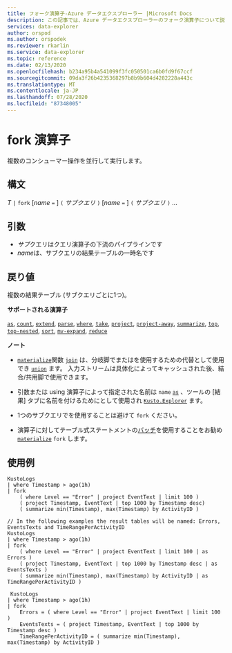 ```yaml
---
title: フォーク演算子-Azure データエクスプローラー |Microsoft Docs
description: この記事では、Azure データエクスプローラーのフォーク演算子について説明します。
services: data-explorer
author: orspod
ms.author: orspodek
ms.reviewer: rkarlin
ms.service: data-explorer
ms.topic: reference
ms.date: 02/13/2020
ms.openlocfilehash: b234a95b4a541099f3fc050501ca6b0fd9f67ccf
ms.sourcegitcommit: 09da3f26b4235368297b8b9b604d4282228a443c
ms.translationtype: MT
ms.contentlocale: ja-JP
ms.lasthandoff: 07/28/2020
ms.locfileid: "87348005"
---
```

# <a name="fork-operator"></a>fork 演算子

複数のコンシューマー操作を並行して実行します。

## <a name="syntax"></a>構文

*T* `|` `fork` [*name* `=` ] `(` *サブクエリ* `)` [*name* `=` ] `(` *サブクエリ* `)` ...

## <a name="arguments"></a>引数

* *サブ*クエリはクエリ演算子の下流のパイプラインです
* *name*は、サブクエリの結果テーブルの一時名です

## <a name="returns"></a>戻り値

複数の結果テーブル (サブクエリごとに1つ)。

**サポートされる演算子**

[`as`](asoperator.md), [`count`](countoperator.md), [`extend`](extendoperator.md), [`parse`](parseoperator.md), [`where`](whereoperator.md), [`take`](takeoperator.md), [`project`](projectoperator.md), [`project-away`](projectawayoperator.md), [`summarize`](summarizeoperator.md), [`top`](topoperator.md), [`top-nested`](topnestedoperator.md), [`sort`](sortoperator.md), [`mv-expand`](mvexpandoperator.md), [`reduce`](reduceoperator.md)

**ノート**

* [`materialize`](materializefunction.md)関数 [`join`](joinoperator.md) は、分岐脚でまたはを使用するための代替として使用でき [`union`](unionoperator.md) ます。
入力ストリームは具体化によってキャッシュされた後、結合/共用脚で使用できます。

* 引数または using 演算子によって指定された名前は `name` [`as`](asoperator.md) 、ツールの [結果] タブに名前を付けるためにとして使用され [`Kusto.Explorer`](../tools/kusto-explorer.md) ます。

* 1つのサブクエリでを使用することは避けて `fork` ください。

* 演算子に対してテーブル式ステートメントの[バッチ](batches.md)を使用することをお勧め [`materialize`](materializefunction.md) `fork` します。

## <a name="examples"></a>使用例

```kusto
KustoLogs
| where Timestamp > ago(1h)
| fork
    ( where Level == "Error" | project EventText | limit 100 )
    ( project Timestamp, EventText | top 1000 by Timestamp desc)
    ( summarize min(Timestamp), max(Timestamp) by ActivityID )
 
// In the following examples the result tables will be named: Errors, EventsTexts and TimeRangePerActivityID
KustoLogs
| where Timestamp > ago(1h)
| fork
    ( where Level == "Error" | project EventText | limit 100 | as Errors )
    ( project Timestamp, EventText | top 1000 by Timestamp desc | as EventsTexts )
    ( summarize min(Timestamp), max(Timestamp) by ActivityID | as TimeRangePerActivityID )
    
 KustoLogs
| where Timestamp > ago(1h)
| fork
    Errors = ( where Level == "Error" | project EventText | limit 100 )
    EventsTexts = ( project Timestamp, EventText | top 1000 by Timestamp desc )
    TimeRangePerActivityID = ( summarize min(Timestamp), max(Timestamp) by ActivityID )
```